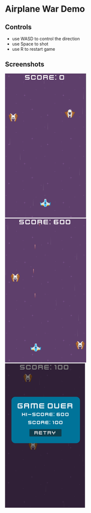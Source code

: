 # Airplane War Demo

## Controls

* use WASD to control the direction
* use Space to shot
* use R to restart game

## Screenshots

![](screenshots/01.png)
![](screenshots/02.png)
![](screenshots/03.png)